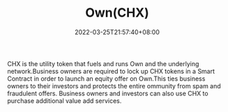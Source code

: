 ﻿---
weight: 
title: "Own(CHX)"
description: "CHX is the utility token that fuels and runs Own and the underlying network.Business owners are required to lock up CHX tokens in a Smart Contract in order to launch a..."
date: 2022-03-25T21:57:40+08:00
lastmod: 2022-03-25T16:45:40+08:00
draft: false
authors: ["Metabd"]
featuredImage: "ownchx.webp"
link: ""
tags: ["Êý×Ö´ú±Ò","Own(CHX)"]
categories: ["navigation"]
navigation: ["Êý×Ö´ú±Ò"]
lightgallery: true
toc: true
pinned: false
recommend: false
recommend1: false
---
CHX is the utility token that fuels and runs Own and the underlying network.Business owners are required to lock up CHX tokens in a Smart Contract in order to launch an equity offer on Own.This ties business owners to their investors and protects the entire ommunity from spam and fraudulent offers. Business owners and investors can also use CHX to purchase additional value add services.
